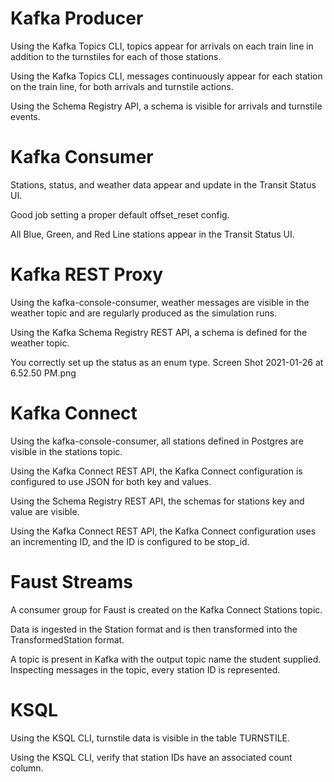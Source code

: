 

# Kafka Producer
Using the Kafka Topics CLI, topics appear for arrivals on each train line in addition to the turnstiles for each of those stations.

Using the Kafka Topics CLI, messages continuously appear for each station on the train line, for both arrivals and turnstile actions.

Using the Schema Registry API, a schema is visible for arrivals and turnstile events.

# Kafka Consumer
Stations, status, and weather data appear and update in the Transit Status UI.

Good job setting a proper default offset_reset config.

All Blue, Green, and Red Line stations appear in the Transit Status UI.

# Kafka REST Proxy
Using the kafka-console-consumer, weather messages are visible in the weather topic and are regularly produced as the simulation runs.

Using the Kafka Schema Registry REST API, a schema is defined for the weather topic.

You correctly set up the status as an enum type.
Screen Shot 2021-01-26 at 6.52.50 PM.png

# Kafka Connect
Using the kafka-console-consumer, all stations defined in Postgres are visible in the stations topic.

Using the Kafka Connect REST API, the Kafka Connect configuration is configured to use JSON for both key and values.

Using the Schema Registry REST API, the schemas for stations key and value are visible.

Using the Kafka Connect REST API, the Kafka Connect configuration uses an incrementing ID, and the ID is configured to be stop_id.

# Faust Streams
A consumer group for Faust is created on the Kafka Connect Stations topic.

Data is ingested in the Station format and is then transformed into the TransformedStation format.

A topic is present in Kafka with the output topic name the student supplied. Inspecting messages in the topic, every station ID is represented.

# KSQL
Using the KSQL CLI, turnstile data is visible in the table TURNSTILE.

Using the KSQL CLI, verify that station IDs have an associated count column.
